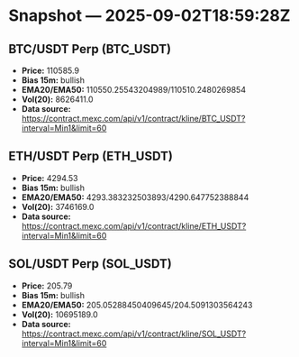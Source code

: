 # Snapshot — 2025-09-02T18:59:28Z

## BTC/USDT Perp (BTC_USDT)
- **Price:** 110585.9
- **Bias 15m:** bullish
- **EMA20/EMA50:** 110550.25543204989/110510.2480269854
- **Vol(20):** 8626411.0
- **Data source:** https://contract.mexc.com/api/v1/contract/kline/BTC_USDT?interval=Min1&limit=60

## ETH/USDT Perp (ETH_USDT)
- **Price:** 4294.53
- **Bias 15m:** bullish
- **EMA20/EMA50:** 4293.383232503893/4290.647752388844
- **Vol(20):** 3746169.0
- **Data source:** https://contract.mexc.com/api/v1/contract/kline/ETH_USDT?interval=Min1&limit=60

## SOL/USDT Perp (SOL_USDT)
- **Price:** 205.79
- **Bias 15m:** bullish
- **EMA20/EMA50:** 205.05288450409645/204.5091303564243
- **Vol(20):** 10695189.0
- **Data source:** https://contract.mexc.com/api/v1/contract/kline/SOL_USDT?interval=Min1&limit=60
